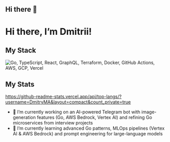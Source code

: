 ## Hi there 👋

# Hi there, I’m Dmitrii!


## My Stack
<img src="https://skillicons.dev/icons?i=go,ts,react,graphql,terraform,docker,githubactions,aws,gcp,vercel" alt="Go, TypeScript, React, GraphQL, Terraform, Docker, GitHub Actions, AWS, GCP, Vercel" />

## My Stats
https://github-readme-stats.vercel.app/api/top-langs/?username=DmitryMA&layout=compact&count_private=true

- 🔭 I’m currently working on an AI-powered Telegram bot with image-generation features (Go, AWS Bedrock, Vertex AI) and refining Go microservices from interview projects  
- 🌱 I’m currently learning advanced Go patterns, MLOps pipelines (Vertex AI & AWS Bedrock) and prompt engineering for large-language models
